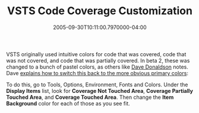 ﻿---
title: VSTS Code Coverage Customization
date: "2005-09-30T10:11:00.7970000-04:00"
description: VSTS originally used intuitive colors for code that was covered, code that was not covered, and code that was partially covered.
featuredImage: img/vsts-code-coverage-customization-featured.png
---

VSTS originally used intuitive colors for code that was covered, code that was not covered, and code that was partially covered. In beta 2, these was changed to a bunch of pastel colors, as others like [Dave Donaldson](http://loudcarrot.com/Blogs/dave) notes. Dave [explains how to switch this back to the more obvious primary colors](http://loudcarrot.com/Blogs/dave/archive/2005/09/26/5224.aspx):

To do this, go to Tools, Options, Environment, Fonts and Colors. Under the **Display Items** list, look for **Coverage Not Touched Area**, **Coverage Partially Touched Area**, and **Coverage Touched Area**. Then change the **Item Background** color for each of those as you see fit.

